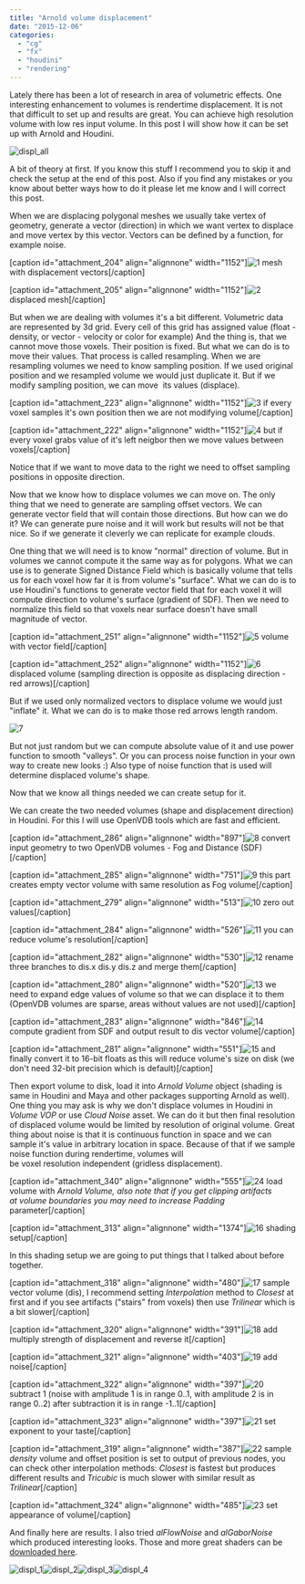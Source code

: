```yaml
---
title: "Arnold volume displacement"
date: "2015-12-06"
categories: 
  - "cg"
  - "fx"
  - "houdini"
  - "rendering"
---
```


Lately there has been a lot of research in area of volumetric effects. One interesting enhancement to volumes is rendertime displacement. It is not that difficult to set up and results are great. You can achieve high resolution volume with low res input volume. In this post I will show how it can be set up with Arnold and Houdini.

![displ_all](images/displ_all.jpg)

A bit of theory at first. If you know this stuff I recommend you to skip it and check the setup at the end of this post. Also if you find any mistakes or you know about better ways how to do it please let me know and I will correct this post.

When we are displacing polygonal meshes we usually take vertex of geometry, generate a vector (direction) in which we want vertex to displace and move vertex by this vector. Vectors can be defined by a function, for example noise.

\[caption id="attachment\_204" align="alignnone" width="1152"\]![1](images/1.jpg) mesh with displacement vectors\[/caption\]

\[caption id="attachment\_205" align="alignnone" width="1152"\]![2](images/2.jpg) displaced mesh\[/caption\]

But when we are dealing with volumes it's a bit different. Volumetric data are represented by 3d grid. Every cell of this grid has assigned value (float - density, or vector - velocity or color for example) And the thing is, that we cannot move those voxels. Their position is fixed. But what we can do is to move their values. That process is called resampling. When we are resampling volumes we need to know sampling position. If we used original position and we resampled volume we would just duplicate it. But if we modify sampling position, we can move  its values (displace).

\[caption id="attachment\_223" align="alignnone" width="1152"\]![3](images/3.jpg) if every voxel samples it's own position then we are not modifying volume\[/caption\]

\[caption id="attachment\_222" align="alignnone" width="1152"\]![4](images/4.jpg) but if every voxel grabs value of it's left neigbor then we move values between voxels\[/caption\]

Notice that if we want to move data to the right we need to offset sampling positions in opposite direction.

Now that we know how to displace volumes we can move on. The only thing that we need to generate are sampling offset vectors. We can generate vector field that will contain those directions. But how can we do it? We can generate pure noise and it will work but results will not be that nice. So if we generate it cleverly we can replicate for example clouds.

One thing that we will need is to know "normal" direction of volume. But in volumes we cannot compute it the same way as for polygons. What we can use is to generate Signed Distance Field which is basically volume that tells us for each voxel how far it is from volume's "surface". What we can do is to use Houdini's functions to generate vector field that for each voxel it will compute direction to volume's surface (gradient of SDF). Then we need to normalize this field so that voxels near surface doesn't have small magnitude of vector.

\[caption id="attachment\_251" align="alignnone" width="1152"\]![5](images/5.jpg) volume with vector field\[/caption\]

\[caption id="attachment\_252" align="alignnone" width="1152"\]![6](images/6.jpg) displaced volume (sampling direction is opposite as displacing direction - red arrows)\[/caption\]

But if we used only normalized vectors to displace volume we would just "inflate" it. What we can do is to make those red arrows length random.

![7](images/7.jpg)

But not just random but we can compute absolute value of it and use power function to smooth "valleys". Or you can process noise function in your own way to create new looks :) Also type of noise function that is used will determine displaced volume's shape.

Now that we know all things needed we can create setup for it.

We can create the two needed volumes (shape and displacement direction) in Houdini. For this I will use OpenVDB tools which are fast and efficient.

\[caption id="attachment\_286" align="alignnone" width="897"\]![8](images/8.jpg) convert input geometry to two OpenVDB volumes - Fog and Distance (SDF)\[/caption\]

\[caption id="attachment\_285" align="alignnone" width="751"\]![9](images/9.jpg) this part creates empty vector volume with same resolution as Fog volume\[/caption\]

\[caption id="attachment\_279" align="alignnone" width="513"\]![10](images/10.jpg) zero out values\[/caption\]

\[caption id="attachment\_284" align="alignnone" width="526"\]![11](images/11.jpg) you can reduce volume's resolution\[/caption\]

\[caption id="attachment\_282" align="alignnone" width="530"\]![12](images/12.jpg) rename three branches to dis.x dis.y dis.z and merge them\[/caption\]

\[caption id="attachment\_280" align="alignnone" width="520"\]![13](images/13.jpg) we need to expand edge values of volume so that we can displace it to them (OpenVDB volumes are sparse, areas without values are not used)\[/caption\]

\[caption id="attachment\_283" align="alignnone" width="846"\]![14](images/14.jpg) compute gradient from SDF and output result to dis vector volume\[/caption\]

\[caption id="attachment\_281" align="alignnone" width="551"\]![15](images/15.jpg) and finally convert it to 16-bit floats as this will reduce volume's size on disk (we don't need 32-bit precision which is default)\[/caption\]

Then export volume to disk, load it into _Arnold Volume_ object (shading is same in Houdini and Maya and other packages supporting Arnold as well). One thing you may ask is why we don't displace volumes in Houdini in _Volume VOP_ or use _Cloud Noise_ asset. We can do it but then final resolution of displaced volume would be limited by resolution of original volume. Great thing about noise is that it is continuous function in space and we can sample it's value in arbitrary location in space. Because of that if we sample noise function during rendertime, volumes will be voxel resolution independent (gridless displacement).

\[caption id="attachment\_340" align="alignnone" width="555"\]![24](images/24.jpg) load volume with _Arnold Volume, also note that if you get clipping artifacts at volume boundaries you may need to increase_ _Padding_ parameter\[/caption\]

\[caption id="attachment\_313" align="alignnone" width="1374"\]![16](images/16.jpg) shading setup\[/caption\]

In this shading setup we are going to put things that I talked about before together.

\[caption id="attachment\_318" align="alignnone" width="480"\]![17](images/17.jpg) sample vector volume (dis), I recommend setting _Interpolation_ method to _Closest_ at first and if you see artifacts ("stairs" from voxels) then use _Trilinear_ which is a bit slower\[/caption\]

\[caption id="attachment\_320" align="alignnone" width="391"\]![18](images/18.jpg) add multiply strength of displacement and reverse it\[/caption\]

\[caption id="attachment\_321" align="alignnone" width="403"\]![19](images/19.jpg) add noise\[/caption\]

\[caption id="attachment\_322" align="alignnone" width="397"\]![20](images/20.jpg) subtract 1 (noise with amplitude 1 is in range 0..1, with amplitude 2 is in range 0..2) after subtraction it is in range -1..1\[/caption\]

\[caption id="attachment\_323" align="alignnone" width="397"\]![21](images/21.jpg) set exponent to your taste\[/caption\]

\[caption id="attachment\_319" align="alignnone" width="387"\]![22](images/22.jpg) sample _density_ volume and offset position is set to output of previous nodes, you can check other interpolation methods: _Closest_ is fastest but produces different results and _Tricubic_ is much slower with similar result as _Trilinear_\[/caption\]

\[caption id="attachment\_324" align="alignnone" width="485"\]![23](images/23.jpg) set appearance of volume\[/caption\]

And finally here are results. I also tried _alFlowNoise_ and _alGaborNoise_ which produced interesting looks. Those and more great shaders can be [downloaded here](http://anderslanglands.com/).

![displ_1](images/displ_1.jpg)![displ_2](images/displ_2.jpg)![displ_3](images/displ_3.jpg)![displ_4](images/displ_4.jpg)
